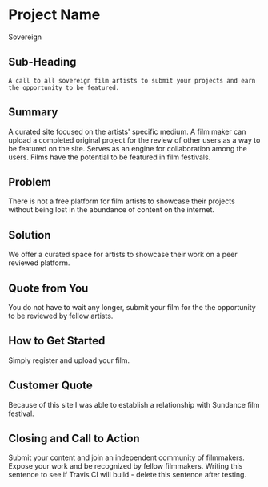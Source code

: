 # Project Name #
  Sovereign

## Sub-Heading ##
    A call to all sovereign film artists to submit your projects and earn the opportunity to be featured.

## Summary ##
  A curated site focused on the artists' specific medium.  A film maker can upload a completed original project for the review of other users as a way to be featured on the site.  Serves as an engine for collaboration among the users.  Films have the potential to be featured in film festivals.

## Problem ##
  There is not a free platform for film artists to showcase their projects without being lost in the abundance of content on the internet.

## Solution ##
  We offer a curated space for artists to showcase their work on a peer reviewed platform.

## Quote from You ##
  You do not have to wait any longer, submit your film for the the opportunity to be reviewed by fellow artists.

## How to Get Started ##
  Simply register and upload your film.

## Customer Quote ##
  Because of this site I was able to establish a relationship with Sundance film festival.

## Closing and Call to Action ##
  Submit your content and join an independent community of filmmakers.  Expose your work and be recognized by fellow filmmakers.  Writing this sentence to see if Travis CI will build - delete this sentence after testing.
